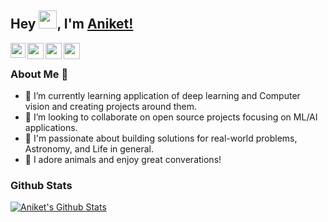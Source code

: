 ## Hey <img src="https://github.com/TheDudeThatCode/TheDudeThatCode/blob/master/Assets/Hi.gif" width="29px">, I'm [Aniket!](https://aniket-portfolio-v1.herokuapp.com)

<a href="https://www.linkedin.com/in/aniket-ydv/">
  <img align="left" width="24px" src="https://cdn-icons-png.flaticon.com/512/174/174857.png"  />
</a>
<a href="https://twitter.com/Aniket_ydv">
  <img align="left" width="26px" src="https://logodownload.org/wp-content/uploads/2014/09/twitter-logo-6.png" />
</a>
<a href="mailto:anikety0000@gmail.com">
  <img align="left" width="26px" src="https://cdn-icons-png.flaticon.com/512/281/281769.png" />
</a>
<a href="https://aniketydv.hashnode.dev/">
  <img align="left" width="26px" src="https://cdn.hashnode.com/res/hashnode/image/upload/v1611902473383/CDyAuTy75.png?auto=compress" />
</a>

<br />



### About Me 🚀

- 🌱 I’m currently learning application of deep learning and Computer vision and creating projects around them.
- 💞️ I’m looking to collaborate on open source projects focusing on ML/AI applications.
- 👀 I'm passionate about building solutions for real-world problems, Astronomy, and Life in general.
- 🐼 I adore animals and enjoy great converations!


### Github Stats

[![Aniket's Github Stats](https://github-readme-stats.vercel.app/api?username=AniketYadav17&count_private=true&theme=default&show_icons=true)](https://github.com/AniketYadav17)
